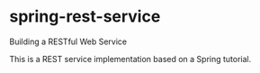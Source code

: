 # spring-rest-service
Building a RESTful Web Service

This is a REST service implementation based on a Spring tutorial.
